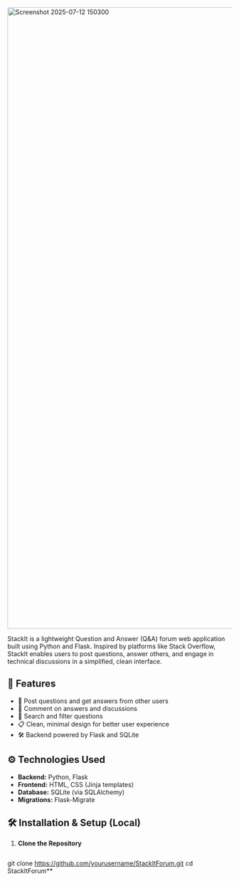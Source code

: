
<img width="2559" height="1397" alt="Screenshot 2025-07-12 150300" src="https://github.com/user-attachments/assets/ef04d8c0-ffb8-4872-be81-aac329a74162" />


StackIt is a lightweight Question and Answer (Q&A) forum web application built using Python and Flask. Inspired by platforms like Stack Overflow, StackIt enables users to post questions, answer others, and engage in technical discussions in a simplified, clean interface.


## 🚀 Features
- 📝 Post questions and get answers from other users
- 💬 Comment on answers and discussions
- 🔎 Search and filter questions
- 📋 Clean, minimal design for better user experience
- 🛠️ Backend powered by Flask and SQLite


## ⚙️ Technologies Used

- **Backend:** Python, Flask
- **Frontend:** HTML, CSS (Jinja templates)
- **Database:** SQLite (via SQLAlchemy)
- **Migrations:** Flask-Migrate


## 🛠️ Installation & Setup (Local)

1. **Clone the Repository**
   ```bash
 git clone https://github.com/yourusername/StackItForum.git
   cd StackItForum**
